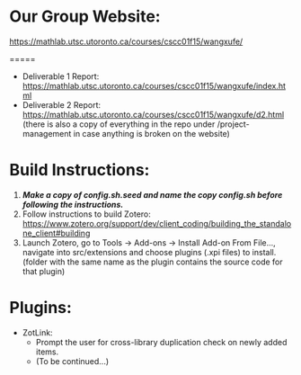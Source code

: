 # Our Group Website:
https://mathlab.utsc.utoronto.ca/courses/cscc01f15/wangxufe/

=====
- Deliverable 1 Report: https://mathlab.utsc.utoronto.ca/courses/cscc01f15/wangxufe/index.html
- Deliverable 2 Report: https://mathlab.utsc.utoronto.ca/courses/cscc01f15/wangxufe/d2.html
    (there is also a copy of everything in the repo under /project-management in case anything is broken on the website)

# Build Instructions:
1. ***Make a copy of config.sh.seed and name the copy config.sh before following the instructions.***
2. Follow instructions to build Zotero:
    https://www.zotero.org/support/dev/client_coding/building_the_standalone_client#building
3. Launch Zotero, go to Tools -> Add-ons -> Install Add-on From File..., navigate into src/extensions and choose plugins (.xpi files) to install.
    (folder with the same name as the plugin contains the source code for that plugin)

# Plugins:
- ZotLink:
    - Prompt the user for cross-library duplication check on newly added items.
    - (To be continued...)
